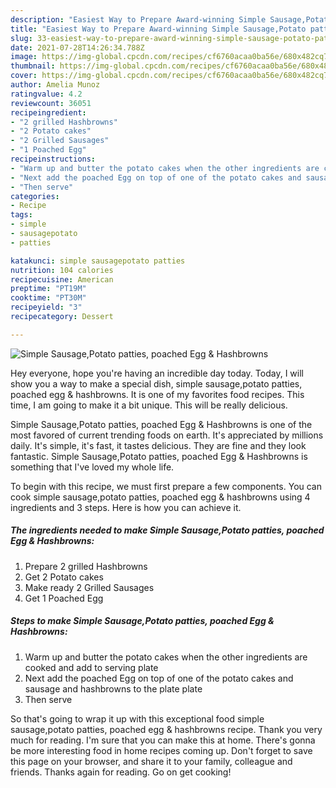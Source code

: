 ```yaml
---
description: "Easiest Way to Prepare Award-winning Simple Sausage,Potato patties, poached Egg &amp;amp; Hashbrowns"
title: "Easiest Way to Prepare Award-winning Simple Sausage,Potato patties, poached Egg &amp;amp; Hashbrowns"
slug: 33-easiest-way-to-prepare-award-winning-simple-sausage-potato-patties-poached-egg-and-amp-hashbrowns
date: 2021-07-28T14:26:34.788Z
image: https://img-global.cpcdn.com/recipes/cf6760acaa0ba56e/680x482cq70/simple-sausagepotato-patties-poached-egg-hashbrowns-recipe-main-photo.jpg
thumbnail: https://img-global.cpcdn.com/recipes/cf6760acaa0ba56e/680x482cq70/simple-sausagepotato-patties-poached-egg-hashbrowns-recipe-main-photo.jpg
cover: https://img-global.cpcdn.com/recipes/cf6760acaa0ba56e/680x482cq70/simple-sausagepotato-patties-poached-egg-hashbrowns-recipe-main-photo.jpg
author: Amelia Munoz
ratingvalue: 4.2
reviewcount: 36051
recipeingredient:
- "2 grilled Hashbrowns"
- "2 Potato cakes"
- "2 Grilled Sausages"
- "1 Poached Egg"
recipeinstructions:
- "Warm up and butter the potato cakes when the other ingredients are cooked and add to serving plate"
- "Next add the poached Egg on top of one of the potato cakes and sausage and hashbrowns to the plate plate"
- "Then serve"
categories:
- Recipe
tags:
- simple
- sausagepotato
- patties

katakunci: simple sausagepotato patties 
nutrition: 104 calories
recipecuisine: American
preptime: "PT19M"
cooktime: "PT30M"
recipeyield: "3"
recipecategory: Dessert

---
```



![Simple Sausage,Potato patties, poached Egg &amp; Hashbrowns](https://img-global.cpcdn.com/recipes/cf6760acaa0ba56e/680x482cq70/simple-sausagepotato-patties-poached-egg-hashbrowns-recipe-main-photo.jpg)

Hey everyone, hope you're having an incredible day today. Today, I will show you a way to make a special dish, simple sausage,potato patties, poached egg &amp; hashbrowns. It is one of my favorites food recipes. This time, I am going to make it a bit unique. This will be really delicious.

Simple Sausage,Potato patties, poached Egg &amp; Hashbrowns is one of the most favored of current trending foods on earth. It's appreciated by millions daily. It's simple, it's fast, it tastes delicious. They are fine and they look fantastic. Simple Sausage,Potato patties, poached Egg &amp; Hashbrowns is something that I've loved my whole life.




To begin with this recipe, we must first prepare a few components. You can cook simple sausage,potato patties, poached egg &amp; hashbrowns using 4 ingredients and 3 steps. Here is how you can achieve it.

<!--inarticleads1-->

##### The ingredients needed to make Simple Sausage,Potato patties, poached Egg &amp; Hashbrowns:

1. Prepare 2 grilled Hashbrowns
1. Get 2 Potato cakes
1. Make ready 2 Grilled Sausages
1. Get 1 Poached Egg




<!--inarticleads2-->

##### Steps to make Simple Sausage,Potato patties, poached Egg &amp; Hashbrowns:

1. Warm up and butter the potato cakes when the other ingredients are cooked and add to serving plate
1. Next add the poached Egg on top of one of the potato cakes and sausage and hashbrowns to the plate plate
1. Then serve




So that's going to wrap it up with this exceptional food simple sausage,potato patties, poached egg &amp; hashbrowns recipe. Thank you very much for reading. I'm sure that you can make this at home. There's gonna be more interesting food in home recipes coming up. Don't forget to save this page on your browser, and share it to your family, colleague and friends. Thanks again for reading. Go on get cooking!
